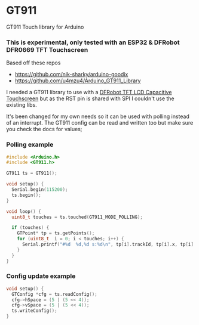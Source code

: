 
# GT911
GT911 Touch library for Arduino

### This is experimental, only tested with an ESP32 & DFRobot DFR0669 TFT Touchscreen

Based off these repos
 - https://github.com/nik-sharky/arduino-goodix
 - https://github.com/u4mzu4/Arduino_GT911_Library

I needed a GT911 library to use with a [DFRobot TFT LCD Capacitive Touchscreen](https://www.dfrobot.com/product-2107.html) but as the RST pin is shared with SPI I couldn't use the existing libs.

It's been changed for my own needs so it can be used with polling instead of an interrupt.
The GT911 config can be read and written too but make sure you check the docs for values;

### Polling example
````cpp
#include <Arduino.h>
#include <GT911.h>

GT911 ts = GT911();

void setup() {
  Serial.begin(115200);
  ts.begin();
}

void loop() {
  uint8_t touches = ts.touched(GT911_MODE_POLLING);

  if (touches) {
    GTPoint* tp = ts.getPoints();
    for (uint8_t  i = 0; i < touches; i++) {
      Serial.printf("#%d  %d,%d s:%d\n", tp[i].trackId, tp[i].x, tp[i].y, tp[i].area);
    }
  }
}
````

### Config update example
````cpp
void setup() {
  GTConfig *cfg = ts.readConfig();
  cfg->hSpace = (5 | (5 << 4));
  cfg->vSpace = (5 | (5 << 4));
  ts.writeConfig();
}
````

